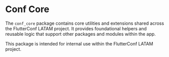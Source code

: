 # Conf Core

The `conf_core` package contains core utilities and extensions shared across the FlutterConf LATAM project. It provides foundational helpers and reusable logic that support other packages and modules within the app.

This package is intended for internal use within the FlutterConf LATAM project.